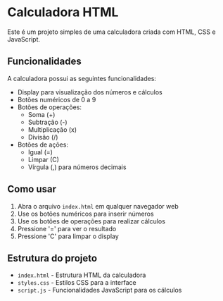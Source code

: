 # Calculadora HTML

Este é um projeto simples de uma calculadora criada com HTML, CSS e JavaScript.

## Funcionalidades

A calculadora possui as seguintes funcionalidades:

-   Display para visualização dos números e cálculos
-   Botões numéricos de 0 a 9
-   Botões de operações:
    -   Soma (+)
    -   Subtração (-)
    -   Multiplicação (x)
    -   Divisão (/)
-   Botões de ações:
    -   Igual (=)
    -   Limpar (C)
    -   Vírgula (,) para números decimais

## Como usar

1. Abra o arquivo `index.html` em qualquer navegador web
2. Use os botões numéricos para inserir números
3. Use os botões de operações para realizar cálculos
4. Pressione '=' para ver o resultado
5. Pressione 'C' para limpar o display

## Estrutura do projeto

-   `index.html` - Estrutura HTML da calculadora
-   `styles.css` - Estilos CSS para a interface
-   `script.js` - Funcionalidades JavaScript para os cálculos
